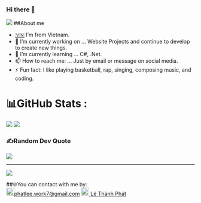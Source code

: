 ### Hi there 👋



![](https://i.imgur.com/waxVImv.png)
##About me
- [🇻🇳](https://www.flaticon.com/free-icon/vietnam_5373330) I’m  from Vietnam.
- 🔭 I’m currently working on ... Website Projects and continue to develop to create new things.
- 🌱 I’m currently learning ... C#, .Net.
- 📫 How to reach me: ... Just by email or message on social media.
- ⚡ Fun fact: I like playing basketball, rap, singing, composing music, and coding.


# 📊GitHub Stats :
![](https://github-readme-stats.vercel.app/api?username=leethanhphat&theme=radical&hide_border=false&include_all_commits=false&count_private=false)
![](https://github-readme-stats.vercel.app/api/top-langs/?username=leethanhphat&theme=radical&hide_border=false&include_all_commits=false&count_private=false&layout=compact)

### ✍️Random Dev Quote
![](https://quotes-github-readme.vercel.app/api?type=horizontal&theme=light)

---
[![](https://visitcount.itsvg.in/api?id=leethanhphat&icon=0&color=1)](https://visitcount.itsvg.in)

##🌐You can contact with me by: <br>
<img alt="Gmail" src="https://private-user-images.githubusercontent.com/107709392/367166233-77ea6964-8c50-45bc-bf9e-01ec198329ec.png?jwt=eyJhbGciOiJIUzI1NiIsInR5cCI6IkpXVCJ9.eyJpc3MiOiJnaXRodWIuY29tIiwiYXVkIjoicmF3LmdpdGh1YnVzZXJjb250ZW50LmNvbSIsImtleSI6ImtleTUiLCJleHAiOjE3MjY1NjA2MTMsIm5iZiI6MTcyNjU2MDMxMywicGF0aCI6Ii8xMDc3MDkzOTIvMzY3MTY2MjMzLTc3ZWE2OTY0LThjNTAtNDViYy1iZjllLTAxZWMxOTgzMjllYy5wbmc_WC1BbXotQWxnb3JpdGhtPUFXUzQtSE1BQy1TSEEyNTYmWC1BbXotQ3JlZGVudGlhbD1BS0lBVkNPRFlMU0E1M1BRSzRaQSUyRjIwMjQwOTE3JTJGdXMtZWFzdC0xJTJGczMlMkZhd3M0X3JlcXVlc3QmWC1BbXotRGF0ZT0yMDI0MDkxN1QwODA1MTNaJlgtQW16LUV4cGlyZXM9MzAwJlgtQW16LVNpZ25hdHVyZT02MzcwOTNiZmQ2YTY5ZGJmMjFhZWI5ZTkxODFlZTFhZjUxYmQ0MzUzZmE4MGQyMDNjNWMwNDNiYzdhOThlNTdjJlgtQW16LVNpZ25lZEhlYWRlcnM9aG9zdCZhY3Rvcl9pZD0wJmtleV9pZD0wJnJlcG9faWQ9MCJ9.NfGIXYhtOo-C1yNFp-TNLRZaLZq4P_LBHdbtssVHM5E" width="21px" secured-asset-link="" style="max-width: 100%;">phatlee.work7@gmail.com
<a href="https://www.linkedin.com/in/lee-thanh-phat/" rel="nofollow"> 
    <img alt="Linkedin" src="https://private-user-images.githubusercontent.com/107709392/367163030-991392c6-fc1e-46fe-9038-f0f5b022857b.png?jwt=eyJhbGciOiJIUzI1NiIsInR5cCI6IkpXVCJ9.eyJpc3MiOiJnaXRodWIuY29tIiwiYXVkIjoicmF3LmdpdGh1YnVzZXJjb250ZW50LmNvbSIsImtleSI6ImtleTUiLCJleHAiOjE3MjY1NjA2MTMsIm5iZiI6MTcyNjU2MDMxMywicGF0aCI6Ii8xMDc3MDkzOTIvMzY3MTYzMDMwLTk5MTM5MmM2LWZjMWUtNDZmZS05MDM4LWYwZjViMDIyODU3Yi5wbmc_WC1BbXotQWxnb3JpdGhtPUFXUzQtSE1BQy1TSEEyNTYmWC1BbXotQ3JlZGVudGlhbD1BS0lBVkNPRFlMU0E1M1BRSzRaQSUyRjIwMjQwOTE3JTJGdXMtZWFzdC0xJTJGczMlMkZhd3M0X3JlcXVlc3QmWC1BbXotRGF0ZT0yMDI0MDkxN1QwODA1MTNaJlgtQW16LUV4cGlyZXM9MzAwJlgtQW16LVNpZ25hdHVyZT02OTJkNDEzYjkzMGYwNjczNTcwNWE5MmVkZjQ3MmViYmMwOWI4MTlmYjAwYzk3OGJjMjE2MmY3YWNlZDYwMzBhJlgtQW16LVNpZ25lZEhlYWRlcnM9aG9zdCZhY3Rvcl9pZD0wJmtleV9pZD0wJnJlcG9faWQ9MCJ9.OOlVFfo11YT2fBRqa7eZTMWWCpp-buXsBUNqbo5E6Fk" width="21px" secured-asset-link="" style="max-width: 100%;"> Lê Thành Phát
  </a><br>
  
